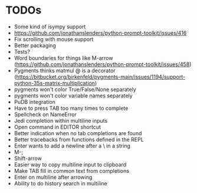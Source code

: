 # TODOs

- Some kind of isympy support
- https://github.com/jonathanslenders/python-prompt-toolkit/issues/416
- Fix scrolling with mouse support
- Better packaging
- Tests?
- Word boundaries for things like M-arrow (https://github.com/jonathanslenders/python-prompt-toolkit/issues/458)
- Pygments thinks matmul @ is a decorator (https://bitbucket.org/birkenfeld/pygments-main/issues/1194/support-python-35s-matrix-multiplication)
- pygments won't color True/False/None separately
- pygments won't color variable names separately
- PuDB integration
- Have to press TAB too many times to complete
- Spellcheck on NameError
- Jedi completion within multiline inputs
- Open command in EDITOR shortcut
- Better indication when no tab completions are found
- Better tracebacks from functions defined in the REPL
- Enter wants to add a newline after a \ in a string
- M-;
- Shift-arrow
- Easier way to copy multiline input to clipboard
- Make TAB fill in common text from completions
- Enter on multiline after arrowing
- Ability to do history search in multiline
